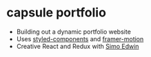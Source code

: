 # capsule portfolio
* Building out a dynamic portfolio website
* Uses [styled-components](https://github.com/styled-components/styled-components) and [framer-motion](https://github.com/framer/motion)
* Creative React and Redux with [Simo Edwin](https://github.com/developedbyed/)
